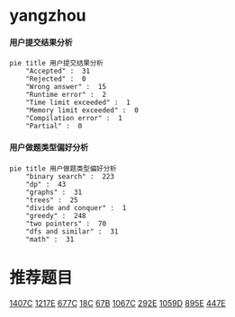 # yangzhou

<!-- tabs:start -->



#### **用户提交结果分析**

```mermaid
pie title 用户提交结果分析
    "Accepted" :  31
    "Rejected" :  0
    "Wrong answer" :  15
    "Runtime error" :  2
    "Time limit exceeded" :  1
    "Memory limit exceeded" :  0
    "Compilation error" :  1
    "Partial" :  0
```

#### **用户做题类型偏好分析**

```mermaid
pie title 用户做题类型偏好分析
    "binary search" :  223
    "dp" :  43
    "graphs" :  31
    "trees" :  25
    "divide and conquer" :  1
    "greedy" :  248
    "two pointers" :  70
    "dfs and similar" :  31
    "math" :  31
```



<!-- tabs:end -->
# 推荐题目
[1407C](https://codeforces.com/contest/1407/problem/C)
[1217E](https://codeforces.com/contest/1217/problem/E)
[677C](https://codeforces.com/contest/677/problem/C)
[18C](https://codeforces.com/contest/18/problem/C)
[67B](https://codeforces.com/contest/67/problem/B)
[1067C](https://codeforces.com/contest/1067/problem/C)
[292E](https://codeforces.com/contest/292/problem/E)
[1059D](https://codeforces.com/contest/1059/problem/D)
[895E](https://codeforces.com/contest/895/problem/E)
[447E](https://codeforces.com/contest/447/problem/E)
